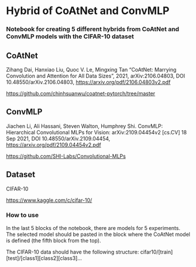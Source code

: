 # Hybrid of CoAtNet and ConvMLP

### Notebook for creating 5 different hybrids from CoAtNet and ConvMLP models with the CIFAR-10 dataset

## CoAtNet

 Zihang Dai, Hanxiao Liu, Quoc V. Le, Mingxing Tan “CoAtNet: Marrying
 Convolution and Attention for All Data Sizes”, 2021, arXiv:2106.04803, DOI
 10.48550/arXiv.2106.04803, https://arxiv.org/pdf/2106.04803v2.pdf

https://github.com/chinhsuanwu/coatnet-pytorch/tree/master

## ConvMLP

 Jiachen Li, Ali Hassani, Steven Walton, Humphrey Shi. ConvMLP: Hierarchical
 Convolutional MLPs for Vision: arXiv:2109.04454v2 [cs.CV] 18 Sep 2021, DOI
 10.48550/arXiv.2109.04454, https://arxiv.org/pdf/2109.04454v2.pdf

 https://github.com/SHI-Labs/Convolutional-MLPs

## Dataset 

CIFAR-10

https://www.kaggle.com/c/cifar-10/


### How to use

In the last 5 blocks of the notebook, there are models for 5 experiments. The selected model should be pasted in the block where the CoAtNet model is defined (the fifth block from the top).

The CIFAR-10 data should have the following structure: cifar10/[train][test]/[class1][class2][class3]...
